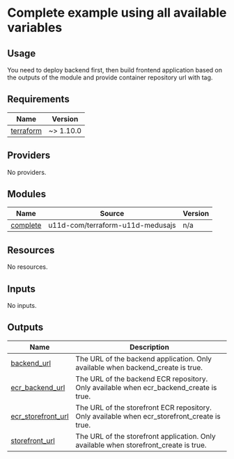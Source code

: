 # Complete example using all available variables

## Usage
You need to deploy backend first, then build frontend application based on the outputs of the module and provide container repository url with tag.

<!-- BEGIN_TF_DOCS -->
## Requirements

| Name | Version |
|------|---------|
| <a name="requirement_terraform"></a> [terraform](#requirement\_terraform) | ~> 1.10.0 |

## Providers

No providers.

## Modules

| Name | Source | Version |
|------|--------|---------|
| <a name="module_complete"></a> [complete](#module\_complete) | u11d-com/terraform-u11d-medusajs | n/a |

## Resources

No resources.

## Inputs

No inputs.

## Outputs

| Name | Description |
|------|-------------|
| <a name="output_backend_url"></a> [backend\_url](#output\_backend\_url) | The URL of the backend application. Only available when backend\_create is true. |
| <a name="output_ecr_backend_url"></a> [ecr\_backend\_url](#output\_ecr\_backend\_url) | The URL of the backend ECR repository. Only available when ecr\_backend\_create is true. |
| <a name="output_ecr_storefront_url"></a> [ecr\_storefront\_url](#output\_ecr\_storefront\_url) | The URL of the storefront ECR repository. Only available when ecr\_storefront\_create is true. |
| <a name="output_storefront_url"></a> [storefront\_url](#output\_storefront\_url) | The URL of the storefront application. Only available when storefront\_create is true. |
<!-- END_TF_DOCS -->
